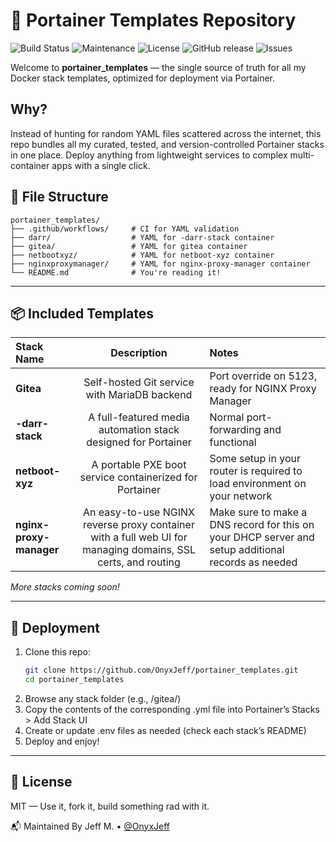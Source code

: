 # 🚢 Portainer Templates Repository

![Build Status](https://github.com/OnyxJeff/portainer_templates/actions/workflows/validate-compose.yml/badge.svg)
![Maintenance](https://img.shields.io/maintenance/yes/2025.svg)
![License](https://img.shields.io/badge/license-MIT-green.svg)
![GitHub release](https://img.shields.io/github/v/release/OnyxJeff/portainer_templates)
![Issues](https://img.shields.io/github/issues/OnyxJeff/portainer_templates)

Welcome to **portainer_templates** — the single source of truth for all my Docker stack templates, optimized for deployment via Portainer.

## Why?

Instead of hunting for random YAML files scattered across the internet, this repo bundles all my curated, tested, and version-controlled Portainer stacks in one place. Deploy anything from lightweight services to complex multi-container apps with a single click.

## 📁 File Structure
```text
portainer_templates/
├── .github/workflows/     # CI for YAML validation
├── darr/                  # YAML for -darr-stack container
├── gitea/                 # YAML for gitea container
├── netbootxyz/            # YAML for netboot-xyz container
├── nginxproxymanager/     # YAML for nginx-proxy-manager container
└── README.md              # You're reading it!
```
---

## 📦 Included Templates

| Stack Name | Description                          | Notes                     |
|:---        |:---:                                 |:---                       |
| **Gitea**  | Self-hosted Git service with MariaDB backend | Port override on 5123, ready for NGINX Proxy Manager |
| **-darr-stack** | A full-featured media automation stack designed for Portainer | Normal port-forwarding and functional |
| **netboot-xyz** | A portable PXE boot service containerized for Portainer | Some setup in your router is required to load environment on your network |
| **nginx-proxy-manager** | An easy-to-use NGINX reverse proxy container with a full web UI for managing domains, SSL certs, and routing | Make sure to make a DNS record for this on your DHCP server and setup additional records as needed |

*More stacks coming soon!*

---

## 🚀 Deployment

1. Clone this repo:
   ```bash
   git clone https://github.com/OnyxJeff/portainer_templates.git
   cd portainer_templates
   ```
2. Browse any stack folder (e.g., /gitea/)
3. Copy the contents of the corresponding .yml file into Portainer’s Stacks > Add Stack UI
4. Create or update .env files as needed (check each stack’s README)
5. Deploy and enjoy!

---

## 📜 License
MIT — Use it, fork it, build something rad with it.

📬 Maintained By
Jeff M. • [@OnyxJeff](https://www.github.com/onyxjeff)